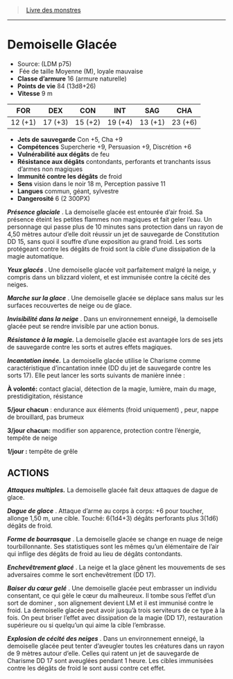 ﻿> [Livre des monstres](tome_of_beasts.md)

---

# Demoiselle Glacée

- Source: (LDM p75)
-  Fée de taille Moyenne (M), loyale mauvaise
- **Classe d’armure** 16 (armure naturelle)
- **Points de vie** 84 (13d8+26)
- **Vitesse** 9 m

|FOR|DEX|CON|INT|SAG|CHA|
|---|---|---|---|---|---|
|12 (+1)|17 (+3)|15 (+2)|19 (+4)|13 (+1)|23 (+6)|

- **Jets de sauvegarde** Con +5, Cha +9
- **Compétences** Supercherie +9, Persuasion +9, Discrétion +6
- **Vulnérabilité aux dégâts** de feu
- **Résistance aux dégâts** contondants, perforants et tranchants issus d’armes non magiques
- **Immunité contre les dégâts** de froid
- **Sens** vision dans le noir 18 m, Perception passive 11
- **Langues** commun, géant, sylvestre
- **Dangerosité** 6 (2 300PX)

**_Présence glaciale_** . La demoiselle glacée est entourée d’air froid. Sa présence éteint les petites flammes non magiques et fait geler l’eau. Un personnage qui passe plus de 10 minutes sans protection dans un rayon de 4,50 mètres autour d’elle doit réussir un jet de sauvegarde de Constitution DD 15, sans quoi il souffre d’une exposition au grand froid. Les sorts protégeant contre les dégâts de froid sont la cible d’une dissipation de la magie automatique.

**_Yeux glacés_** . Une demoiselle glacée voit parfaitement malgré la neige, y compris dans un blizzard violent, et est immunisée contre la cécité des neiges.

**_Marche sur la glace_** . Une demoiselle glacée se déplace sans malus sur les surfaces recouvertes de neige ou de glace.

**_Invisibilité dans la neige_** . Dans un environnement enneigé, la demoiselle glacée peut se rendre invisible par une action bonus.

**_Résistance à la magie._** La demoiselle glacée est avantagée lors de ses jets de sauvegarde contre les sorts et autres effets magiques.

**_Incantation innée._** La demoiselle glacée utilise le Charisme comme caractéristique d’incantation innée (DD du jet de sauvegarde contre les sorts 17). Elle peut lancer les sorts suivants de manière innée :

**À volonté:** contact glacial, détection de la magie, lumière, main du mage, prestidigitation, résistance

**5/jour chacun** : endurance aux éléments (froid uniquement) , peur, nappe de brouillard, pas brumeux

**3/jour chacun:** modifier son apparence, protection contre l’énergie, tempête de neige

**1/jour :** tempête de grêle

## ACTIONS

**_Attaques multiples._** La demoiselle glacée fait deux attaques de dague de glace.

**_Dague de glace_** . Attaque d’arme au corps à corps: +6 pour toucher, allonge 1,50 m, une cible. Touché: 6(1d4+3) dégâts perforants plus 3(1d6) dégâts de froid.

**_Forme de bourrasque_** . La demoiselle glacée se change en nuage de neige tourbillonnante. Ses statistiques sont les mêmes qu’un élémentaire de l’air qui inflige des dégâts de froid au lieu de dégâts contondants.

**_Enchevêtrement glacé_** . La neige et la glace gênent les mouvements de ses adversaires comme le sort enchevêtrement (DD 17).

**_Baiser du cœur gelé_** . Une demoiselle glacée peut embrasser un individu consentant, ce qui gèle le cœur du malheureux. Il tombe sous l’effet d’un sort de dominer , son alignement devient LM et il est immunisé contre le froid. La demoiselle glacée peut avoir jusqu’à trois serviteurs de ce type à la fois. On peut briser l’effet avec dissipation de la magie (DD 17), restauration supérieure ou si quelqu’un qui aime la cible l’embrasse.

**_Explosion de cécité des neiges_** . Dans un environnement enneigé, la demoiselle glacée peut tenter d’aveugler toutes les créatures dans un rayon de 9 mètres autour d’elle. Celles qui ratent un jet de sauvegarde de Charisme DD 17 sont aveuglées pendant 1 heure. Les cibles immunisées contre les dégâts de froid le sont aussi contre cet effet.

